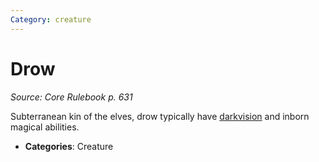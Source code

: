 ```yaml
---
Category: creature
---
```

# Drow  
*Source: Core Rulebook p. 631*  

Subterranean kin of the elves, drow typically have [darkvision](../abilities/darkvision.md) and inborn magical abilities.

- **Categories**: Creature